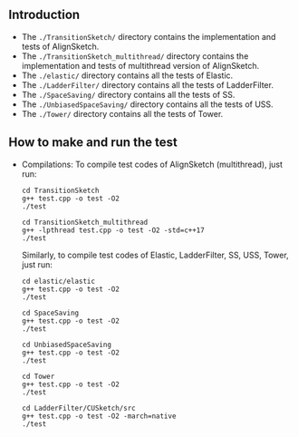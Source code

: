 ## Introduction

- The `./TransitionSketch/` directory contains the implementation and tests of AlignSketch.
- The `./TransitionSketch_multithread/` directory contains the implementation and tests of multithread version of AlignSketch.
- The `./elastic/` directory contains all the tests of Elastic.
- The `./LadderFilter/` directory contains all the tests of LadderFilter.
- The `./SpaceSaving/` directory contains all the tests of SS.
- The `./UnbiasedSpaceSaving/` directory contains all the tests of USS.
- The `./Tower/` directory contains all the tests of Tower.



## How to make and run the test

- Compilations: To compile test codes of AlignSketch (multithread), just run: 

  ```shell
  cd TransitionSketch
  g++ test.cpp -o test -O2
  ./test
  ```
  ```shell
  cd TransitionSketch_multithread
  g++ -lpthread test.cpp -o test -O2 -std=c++17
  ./test
  ```

  Similarly, to compile test codes of Elastic, LadderFilter, SS, USS, Tower, just run:

  ```shell
  cd elastic/elastic
  g++ test.cpp -o test -O2
  ./test
  ```

  ```shell
  cd SpaceSaving
  g++ test.cpp -o test -O2
  ./test
  ```

  ```shell
  cd UnbiasedSpaceSaving
  g++ test.cpp -o test -O2
  ./test
  ```

  ```shell
  cd Tower
  g++ test.cpp -o test -O2
  ./test
  ```

  ```shell
  cd LadderFilter/CUSketch/src
  g++ test.cpp -o test -O2 -march=native
  ./test
  ```

  

